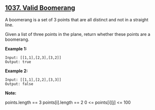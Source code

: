 ## [1037. Valid Boomerang](https://leetcode.com/problems/valid-boomerang/)

A boomerang is a set of 3 points that are all distinct and not in a straight line.

Given a list of three points in the plane, return whether these points are a boomerang.

**Example 1:**

```
Input: [[1,1],[2,3],[3,2]]
Output: true
```

**Example 2:**

```
Input: [[1,1],[2,2],[3,3]]
Output: false
```

**Note:**

points.length == 3
points[i].length == 2
0 <= points[i][j] <= 100
